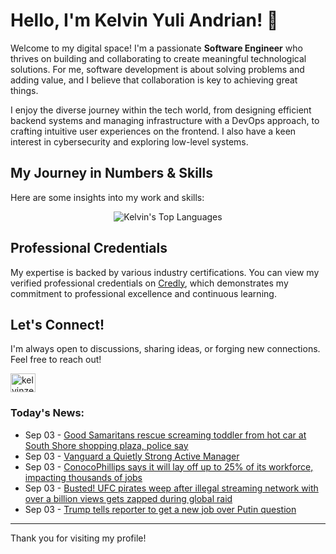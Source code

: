 # Hello, I'm Kelvin Yuli Andrian! 👋

Welcome to my digital space! I'm a passionate **Software Engineer** who thrives on building and collaborating to create meaningful technological solutions. For me, software development is about solving problems and adding value, and I believe that collaboration is key to achieving great things.

I enjoy the diverse journey within the tech world, from designing efficient backend systems and managing infrastructure with a DevOps approach, to crafting intuitive user experiences on the frontend. I also have a keen interest in cybersecurity and exploring low-level systems.

## My Journey in Numbers & Skills

Here are some insights into my work and skills:

<p align="center">
  <img src="https://github-readme-stats.vercel.app/api/top-langs/?username=kelvinzer0&layout=compact&theme=radical" alt="Kelvin's Top Languages" />
</p>

## Professional Credentials

My expertise is backed by various industry certifications. You can view my verified professional credentials on [Credly](https://www.credly.com/users/kelvin-yuli-andrian/badges), which demonstrates my commitment to professional excellence and continuous learning.

## Let's Connect!

I'm always open to discussions, sharing ideas, or forging new connections. Feel free to reach out!

<p align="left">
    <a href="https://linkedin.com/in/kelvinzero" target="blank"><img align="center" src="https://cdn.jsdelivr.net/npm/simple-icons@3.0.1/icons/linkedin.svg" alt="kelvinzero" height="30" width="40" /></a>
</p>

### Today's News:

<!-- feed start -->
- Sep 03 - [Good Samaritans rescue screaming toddler  from hot car at South Shore shopping plaza, police say](https://www.yahoo.com/news/articles/good-samaritans-rescue-screaming-toddler-200827296.html)
- Sep 03 - [Vanguard a Quietly Strong Active Manager](https://finance.yahoo.com/video/vanguard-quietly-strong-active-manager-194027627.html)
- Sep 03 - [ConocoPhillips says it will lay off up to 25% of its workforce, impacting thousands of jobs](https://finance.yahoo.com/news/conocophillips-says-lay-off-25-190330678.html)
- Sep 03 - [Busted! UFC pirates weep after illegal streaming network with over a billion views gets zapped during global raid](https://sports.yahoo.com/article/busted-ufc-pirates-weep-illegal-190238822.html)
- Sep 03 - [Trump tells reporter to get a new job over Putin question](https://www.yahoo.com/news/articles/trump-tells-reporter-job-over-174010617.html)
<!-- feed end -->

---

Thank you for visiting my profile!
